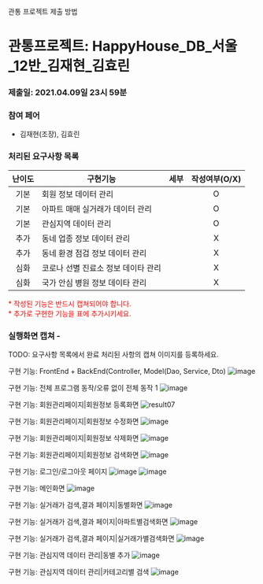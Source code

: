 관통 프로젝트 제출 방법

# 관통프로젝트: HappyHouse_DB_서울_12반_김재현_김효린  
### 제출일: 2021.04.09일 23시 59분

### 참여 페어
- 김재현(조장), 김효린 

### 처리된 요구사항 목록
  
|난이도|구현기능|세부|작성여부(O/X)|
|:---:|---|---|:---:|
|기본|회원 정보 데이터 관리||O|
|기본|아파트 매매 실거래가 데이터 관리||O|
|기본|관심지역 데이터 관리||O|
|추가|동네 업종 정보 데이터 관리||X|
|추가|동네 환경 점검 정보 데이터 관리||X|
|심화|코로나 선별 진료소 정보 데이타 관리||X|
|심화|국가 안심 병원 정보 데이타 관리||X|


<span style="color:red">
* 작성된 기능은 반드시 캡쳐되어야 합니다.<br>
* 추가로 구현한 기능을 표에 추가시키세요.
</span>

### 실행화면 캡쳐 - 
TODO: 요구사항 목록에서 완료 처리된 사항의 캡쳐 이미지를 등록하세요.

구현 기능: FrontEnd + BackEnd(Controller, Model(Dao, Service, Dto)
![image](/uploads/8e63938f1f4fdc4c16a04650b6d85c59/image.png)

구현 기능: 전체 프로그램 동작/오류 없이 전체 동작 1
![image](/uploads/9f274dc6bbc868dc96217ceab9ab746c/image.png)

구현 기능: 회원관리페이지|회원정보 등록화면
![result07](/uploads/6d42a30796f8cf2a63b00a57ca9d9c2c/result07.png)

구현 기능: 회원관리페이지|회원정보 수정화면
![image](/uploads/4b7802bf5dddffd973663707c89829e1/image.png)

구현 기능: 회원관리페이지|회원정보 삭제화면
![image](/uploads/4b7802bf5dddffd973663707c89829e1/image.png)

구현 기능: 회원관리페이지|회원정보 검색화면
![image](/uploads/36bfbc7d374c27948125398d17797957/image.png)

구현 기능: 로그인/로그아웃 페이지
![image](/uploads/1d0d3958256d73fdfa31c34c13e2a5c9/image.png)
![image](/uploads/8d27f829f5292b019bb222f037815c7c/image.png)

구현 기능: 메인화면
![image](/uploads/4eee90f091433bb93811f9f6a938b240/image.png)

구현 기능: 실거래가 검색,결과 페이지|동별화면
![image](/uploads/4eee90f091433bb93811f9f6a938b240/image.png)

구현 기능: 실거래가 검색,결과 페이지|아파트별검색화면
![image](/uploads/e905960d20fd536f3d0ce826d5863a13/image.png)

구현 기능: 실거래가 검색,결과 페이지|실거래가별검색화면
![image](/uploads/7b7a0b2370e2ee8353e8c7285bb7415d/image.png)

구현 기능: 관심지역 데이터 관리|동별 추가
![image](/uploads/4bf21d59ec6cc63532a8d229fae223b2/image.png)

구현 기능: 관심지역 데이터 관리|카테고리별 검색 
![image](/uploads/5f535f0b137407fcf26aa71b892eb17d/image.png)
